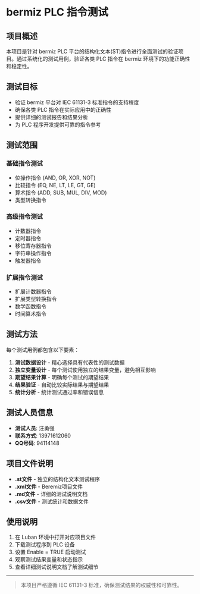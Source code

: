 # bermiz PLC 指令测试

## 项目概述

本项目是针对 bermiz PLC 平台的结构化文本(ST)指令进行全面测试的验证项目。通过系统化的测试用例，验证各类 PLC 指令在 bermiz 环境下的功能正确性和稳定性。

## 测试目标

- 验证 bermiz 平台对 IEC 61131-3 标准指令的支持程度
- 确保各类 PLC 指令在实际应用中的正确性
- 提供详细的测试报告和结果分析
- 为 PLC 程序开发提供可靠的指令参考

## 测试范围

### 基础指令测试
- 位操作指令 (AND, OR, XOR, NOT)
- 比较指令 (EQ, NE, LT, LE, GT, GE)
- 算术指令 (ADD, SUB, MUL, DIV, MOD)
- 类型转换指令

### 高级指令测试
- 计数器指令
- 定时器指令
- 移位寄存器指令
- 字符串操作指令
- 触发器指令

### 扩展指令测试
- 扩展计数器指令
- 扩展类型转换指令
- 数学函数指令
- 时间算术指令

## 测试方法

每个测试用例都包含以下要素：

1. **测试数据设计** - 精心选择具有代表性的测试数据
2. **独立变量设计** - 每个测试使用独立的结果变量，避免相互影响
3. **期望结果计算** - 明确每个测试的期望结果
4. **结果验证** - 自动比较实际结果与期望结果
5. **统计分析** - 统计测试通过率和错误信息

## 测试人员信息

- **测试人员**: 汪勇强
- **联系方式**: 13971612060
- **QQ号码**: 94114148

## 项目文件说明

- **.st文件** - 独立的结构化文本测试程序
- **.xml文件** - Beremiz项目文件
- **.md文件** - 详细的测试说明文档
- **.csv文件** - 测试统计和数据文件

## 使用说明

1. 在 Luban 环境中打开对应项目文件
2. 下载测试程序到 PLC 设备
3. 设置 Enable = TRUE 启动测试
4. 观察测试结果变量和状态指示
5. 查看详细测试说明文档了解测试细节

---

> 本项目严格遵循 IEC 61131-3 标准，确保测试结果的权威性和可靠性。